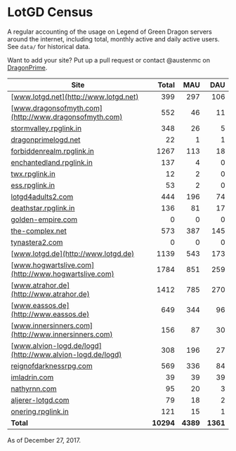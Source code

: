 # LotGD Census
A regular accounting of the usage on Legend of Green Dragon servers around the internet, including total, monthly active and daily active users. See `data/` for historical data.

Want to add your site? Put up a pull request or contact @austenmc on [DragonPrime](http://dragonprime.net).


Site | Total | MAU | DAU
--- | ---:| ---:| ---:
[www.lotgd.net](http://www.lotgd.net)|399|297|106
[www.dragonsofmyth.com](http://www.dragonsofmyth.com)|552|46|11
[stormvalley.rpglink.in](http://stormvalley.rpglink.in)|348|26|5
[dragonprimelogd.net](http://dragonprimelogd.net)|22|1|1
[forbiddenrealm.rpglink.in](http://forbiddenrealm.rpglink.in)|1267|113|18
[enchantedland.rpglink.in](http://enchantedland.rpglink.in)|137|4|0
[twx.rpglink.in](http://twx.rpglink.in)|12|2|0
[ess.rpglink.in](http://ess.rpglink.in)|53|2|0
[lotgd4adults2.com](http://lotgd4adults2.com)|444|196|74
[deathstar.rpglink.in](http://deathstar.rpglink.in)|136|81|17
[golden-empire.com](http://golden-empire.com)|0|0|0
[the-complex.net](http://the-complex.net)|573|387|145
[tynastera2.com](http://tynastera2.com)|0|0|0
[www.lotgd.de](http://www.lotgd.de)|1139|543|173
[www.hogwartslive.com](http://www.hogwartslive.com)|1784|851|259
[www.atrahor.de](http://www.atrahor.de)|1412|785|270
[www.eassos.de](http://www.eassos.de)|649|344|96
[www.innersinners.com](http://www.innersinners.com)|156|87|30
[www.alvion-logd.de/logd](http://www.alvion-logd.de/logd)|308|196|27
[reignofdarknessrpg.com](http://reignofdarknessrpg.com)|569|336|84
[imladrin.com](http://imladrin.com)|39|39|39
[nathyrnn.com](http://nathyrnn.com)|95|20|3
[aljerer-lotgd.com](http://aljerer-lotgd.com)|79|18|2
[onering.rpglink.in](http://onering.rpglink.in)|121|15|1
**Total**|**10294**|**4389**|**1361**

As of December 27, 2017.
